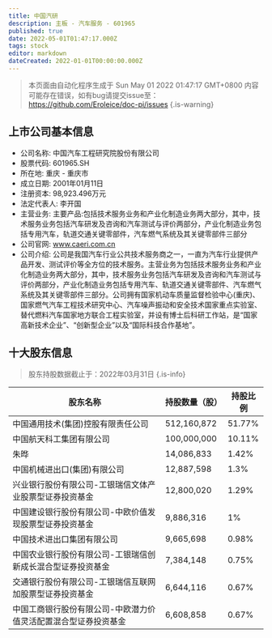 ```yaml
---
title: 中国汽研
description: 主板 - 汽车服务 - 601965
published: true
date: 2022-05-01T01:47:17.000Z
tags: stock
editor: markdown
dateCreated: 2022-01-01T00:00:00.000Z
---
```


> 本页面由自动化程序生成于 Sun May 01 2022 01:47:17 GMT+0800
> 内容可能存在错误，如有bug请提交issue至：https://github.com/Eroleice/doc-pi/issues
{.is-warning}

## 上市公司基本信息
- 公司名称: 中国汽车工程研究院股份有限公司
- 股票代码: 601965.SH
- 所在地: 重庆 - 重庆市
- 成立日期: 2001年01月11日
- 注册资本: 98,923.496万元
- 法定代表人: 李开国
- 主营业务: 主要产品:包括技术服务业务和产业化制造业务两大部分，其中，技术服务业务包括汽车研发及咨询和汽车测试与评价两部分，产业化制造业务包括专用汽车，轨道交通关键零部件，汽车燃气系统及其关键零部件三部分
- 公司官网: www.caeri.com.cn
- 公司介绍: 公司是我国汽车行业公共技术服务商之一，一直为汽车行业提供产品开发、测试评价等全方位的技术服务。主营业务为包括技术服务业务和产业化制造业务两大部分，其中，技术服务业务包括汽车研发及咨询和汽车测试与评价两部分，产业化制造业务包括专用汽车、轨道交通关键零部件、汽车燃气系统及其关键零部件三部分。公司拥有国家机动车质量监督检验中心(重庆)、国家燃气汽车工程技术研究中心、汽车噪声振动和安全技术国家重点实验室、替代燃料汽车国家地方联合工程实验室，并设有博士后科研工作站，是“国家高新技术企业”、“创新型企业”以及“国际科技合作基地”。


## 十大股东信息
> 股东持股数据截止于：2022年03月31日
{.is-info}

| 股东名称 | 持股数量（股） | 持股比例 |
| --- | --- | --- |
| 中国通用技术(集团)控股有限责任公司 | 512,160,872 | 51.77% |
| 中国航天科工集团有限公司 | 100,000,000 | 10.11% |
| 朱晔 | 14,086,833 | 1.42% |
| 中国机械进出口(集团)有限公司 | 12,887,598 | 1.3% |
| 兴业银行股份有限公司-工银瑞信文体产业股票型证券投资基金 | 12,800,020 | 1.29% |
| 中国建设银行股份有限公司-中欧价值发现股票型证券投资基金 | 9,886,316 | 1% |
| 中国技术进出口集团有限公司 | 9,665,698 | 0.98% |
| 中国农业银行股份有限公司-工银瑞信创新成长混合型证券投资基金 | 7,384,148 | 0.75% |
| 交通银行股份有限公司-工银瑞信互联网加股票型证券投资基金 | 6,644,116 | 0.67% |
| 中国工商银行股份有限公司-中欧潜力价值灵活配置混合型证券投资基金 | 6,608,858 | 0.67% |




